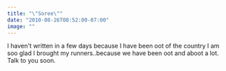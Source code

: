 ```yaml
---
title: "\"Soree\""
date: "2010-08-26T08:52:00-07:00"
image: ""
---
```


I haven't written in a few days because I have been oot of the country
I am soo glad I brought my runners..because we have been oot and aboot a lot.
Talk to you soon.